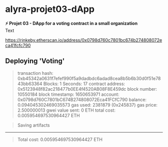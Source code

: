# alyra-projet03-dApp

**⚡️ Projet 03 - DApp for a voting contract in a small organization** <br />
Text

https://rinkeby.etherscan.io/address/0x0798d760c7801bc674b274808072eca41fcfc790

Deploying 'Voting'
   ------------------
   > transaction hash:    0xb45342a0631f7efef990f5a9dadbdc6adad8cea8b5b6b30d0f51e7843bb63364
   > Blocks: 1            Seconds: 17
   > contract address:    0x5123948f82ac218477b0EE4f4520AB08F8E459dc
   > block number:        10550184
   > block timestamp:     1650653971
   > account:             0x0798d760C7801bC674B274808072Eca41FCfC790
   > balance:             0.094045302469035573
   > gas used:            2381879 (0x245837)
   > gas price:           2.500000013 gwei
   > value sent:          0 ETH
   > total cost:          0.005954697530964427 ETH

   > Saving artifacts
   -------------------------------------
   > Total cost:     0.005954697530964427 ETH